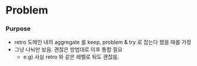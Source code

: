 # Problem

### Purpose
- retro 도메인 내의 aggregate 를 keep, problem & try 로 잡는다 했을 때를 가정
- 그냥 나눠만 놨음. 괜찮은 방법대로 이후 통합 필요
  - e.g) 사실 retro 와 같은 레벨로 둬도 괜찮음.
